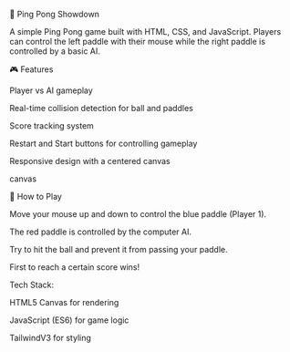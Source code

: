 
🏓  Ping Pong Showdown

A simple Ping Pong game built with HTML, CSS, and JavaScript.
Players can control the left paddle with their mouse while the right paddle is controlled by a basic AI.

🎮 Features

Player vs AI gameplay

Real-time collision detection for ball and paddles

Score tracking system

Restart and Start buttons for controlling gameplay

Responsive design with a centered canvas

canvas

🚀 How to Play

Move your mouse up and down to control the blue paddle (Player 1).

The red paddle is controlled by the computer AI.

Try to hit the ball and prevent it from passing your paddle.

First to reach a certain score wins!

Tech Stack: 

HTML5 Canvas for rendering

JavaScript (ES6) for game logic

TailwindV3  for styling
